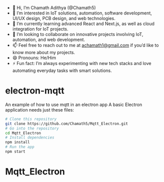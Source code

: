 - 👋 Hi, I’m Chamath Adithya (@Chamath5)
- 👀 I’m interested in IoT solutions, automation, software development, UI/UX design, PCB design, and web technologies.
- 🌱 I’m currently learning advanced React and Next.js, as well as cloud integration for IoT projects.
- 💞️ I’m looking to collaborate on innovative projects involving IoT, automation, and web development.
- 📫 Feel free to reach out to me at [achamath1@gmail.com](mailto:achamath1@gmail.com) if you’d like to know more about my projects.
- 😄 Pronouns: He/Him
- ⚡ Fun fact: I’m always experimenting with new tech stacks and love automating everyday tasks with smart solutions.

# electron-mqtt
An example of how to use mqtt in an electron app
A basic Electron application needs just these files:

```bash
# Clone this repository
git clone https://github.com/Chamath5/Mqtt_Electron.git
# Go into the repository
cd Mqtt_Electron
# Install dependencies
npm install
# Run the app
npm start
```

# Mqtt_Electron
